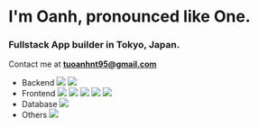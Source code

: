 <h1>I'm Oanh, pronounced like One.</h1>
<h3>Fullstack App builder in Tokyo, Japan.</h3>

Contact me at **tuoanhnt95@gmail.com**

<ul>
<li>Backend
  <img src="https://img.shields.io/badge/c%23-%23239120.svg?style=for-the-badge&logo=c-sharp&logoColor=white" />
  <img src="https://img.shields.io/badge/Ruby_on_Rails-CC0000?style=for-the-badge&logo=ruby-on-rails&logoColor=white" />
</li>
<li>Frontend
  <img src="https://img.shields.io/badge/vuejs-%2335495e.svg?style=for-the-badge&logo=vuedotjs&logoColor=%234FC08D" />
  <img src="https://img.shields.io/badge/Tailwind_CSS-38B2AC?style=for-the-badge&logo=tailwind-css&logoColor=white" />
  <img src="https://img.shields.io/badge/Bootstrap-563D7C?style=for-the-badge&logo=bootstrap&logoColor=white" />
  <img src="https://img.shields.io/badge/JavaScript-F7DF1E?style=for-the-badge&logo=javascript&logoColor=black" />
  <img src="https://img.shields.io/badge/SASS-hotpink.svg?style=for-the-badge&logo=SASS&logoColor=white" />
</li>
<li>Database
  <img src="https://img.shields.io/badge/PostgreSQL-316192?style=for-the-badge&logo=postgresql&logoColor=white" />
</li>
<li>Others
  <img src="https://img.shields.io/badge/docker-%230db7ed.svg?style=for-the-badge&logo=docker&logoColor=white" />
 </li>
</ul>
